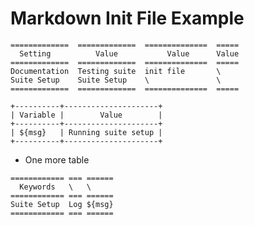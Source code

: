 Markdown Init File Example
==========================

```robotframework
=============  =============  ==============  =====
  Setting          Value           Value      Value
=============  =============  ==============  =====
Documentation  Testing suite  init file       \
Suite Setup    Suite Setup    \               \
=============  =============  ==============  =====

+----------+---------------------+
| Variable |        Value        |
+----------+---------------------+
| ${msg}   | Running suite setup |
+----------+---------------------+
```

* One more table

```robotframework
============ === ======
  Keywords   \   \
============ === ======
Suite Setup  Log ${msg}
============ === ======
```
